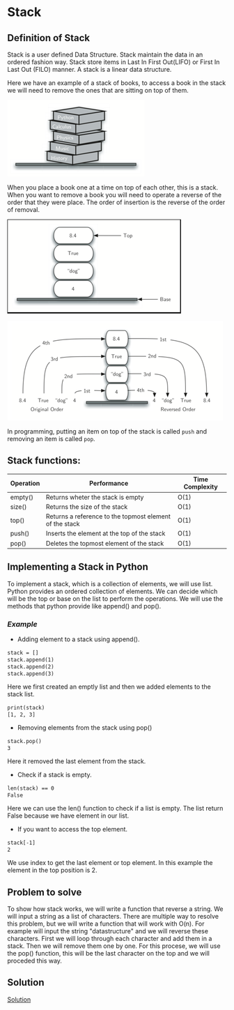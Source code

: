 # **Stack**

## **Definition of Stack**

Stack is a user defined Data Structure. Stack maintain the data in an ordered fashion way. Stack store items in Last In First Out(LIFO) or First In Last Out (FILO) manner. A stack is a linear data structure.

Here we have an example of a stack of books, to access a book in the stack we will need to remove the ones that are sitting on top of them.

![Stack of books](images/stack_1.png)

When you place a book one at a time on top of each other, this is a stack. When you want to remove a book you will need to operate a reverse of the order that they were place. The order of insertion is the reverse of the order of removal. 

![Stack of objects](images/stack_2.png)

![Stack of objects](images/stack_3.png)

In programming, putting an item on top of the stack is called `push` and removing an item is called `pop`. 

## **Stack functions:**

| Operation | Performance | Time Complexity |
| --- | --- | --- |
empty() | Returns wheter the stack is empty | O(1)
size() | Returns the size of the stack | O(1)
top() | Returns a reference to the topmost element of the stack | O(1)
push() | Inserts the element at the top of the stack | O(1)
pop() | Deletes the topmost element of the stack | O(1)

## **Implementing a Stack in Python**

To implement a stack, which is a collection of elements, we will use list. Python provides an ordered collection of elements. We can decide which will be the top or base on the list to perform the operations. We will use the methods that python provide like append() and pop().

### _Example_

* Adding element to a stack using append().

```
stack = [] 
stack.append(1)
stack.append(2)
stack.append(3)
```
Here we first created an emptly list and then we added elements to the stack list.

```
print(stack)
[1, 2, 3]
```

* Removing elements from the stack using pop()
```
stack.pop()
3
```
Here it removed the last element from the stack. 

* Check if a stack is empty. 
```
len(stack) == 0
False
```
Here we can use the len() function to check if a list is empty. The list return False because we have element in our list.

* If you want to access the top element. 
```
stack[-1]
2
```
We use index to get the last element or top element. In this example the element in the top position is 2. 

## **Problem to solve**

To show how stack works, we will write a function that reverse a string. We will input a string as a list of characters. There are multiple way to resolve this problem, but we will write a function that will work with O(n). 
For example will input the string "datastructure" and we will reverse these characters. First we will loop through each character and add them in a stack. Then we will remove them one by one. For this procese, we will use the pop() function, this will be the last character on the top and we will proceded this way. 

## **Solution**

[Solution](stack.py)